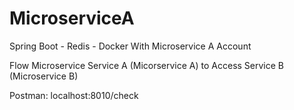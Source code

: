 # MicroserviceA
Spring Boot - Redis - Docker With Microservice A Account

Flow Microservice
Service A (Micorservice A) to Access Service B (Microservice B)

Postman: 
localhost:8010/check

